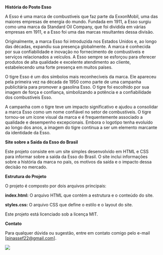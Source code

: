 **História do Posto Esso**

A Esso é uma marca de combustíveis que faz parte da ExxonMobil, uma das maiores empresas de energia do mundo. Fundada em 1911, a Esso surgiu como uma marca da Standard Oil Company, que foi dividida em várias empresas em 1911, e a Esso foi uma das marcas resultantes dessa divisão.

Originalmente, a marca Esso foi introduzida nos Estados Unidos e, ao longo das décadas, expandiu sua presença globalmente. A marca é conhecida por sua confiabilidade e inovação no fornecimento de combustíveis e serviços relacionados a veículos. A Esso sempre se esforçou para oferecer produtos de alta qualidade e excelente atendimento ao cliente, estabelecendo uma forte presença em muitos países.

O tigre Esso é um dos símbolos mais reconhecíveis da marca. Ele apareceu pela primeira vez na década de 1950 como parte de uma campanha publicitária para promover a gasolina Esso. O tigre foi escolhido por sua imagem de força e confiança, simbolizando a potência e a confiabilidade dos combustíveis Esso.

A campanha com o tigre teve um impacto significativo e ajudou a consolidar a marca Esso como um nome confiável no setor de combustíveis. O tigre tornou-se um ícone visual da marca e é frequentemente associado a qualidade e desempenho excepcionais. Embora o logotipo tenha evoluído ao longo dos anos, a imagem do tigre continua a ser um elemento marcante da identidade da Esso.

**Site sobre a Saída da Esso do Brasil**

Este projeto consiste em um site simples desenvolvido em HTML e CSS para informar sobre a saída da Esso do Brasil. O site inclui informações sobre a história da marca no país, os motivos da saída e o impacto dessa decisão no mercado.

**Estrutura do Projeto**

O projeto é composto por dois arquivos principais:

**index.html:** O arquivo HTML que contém a estrutura e o conteúdo do site.

**styles.css:** O arquivo CSS que define o estilo e o layout do site.


Este projeto está licenciado sob a licença MIT.

**Contato**

Para qualquer dúvida ou sugestão, entre em contato comigo pelo e-mail [pinassef22@gmail.com].

![](https://cdn.shopify.com/s/files/1/0021/9198/2656/products/Esso_tiger_in_your_tank_600x600.jpg?v=1542482666)

